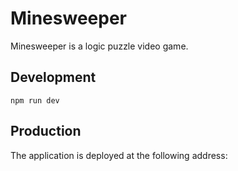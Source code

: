 # Minesweeper

Minesweeper is a logic puzzle video game.

## Development

`npm run dev`

## Production

The application is deployed at the following address:
